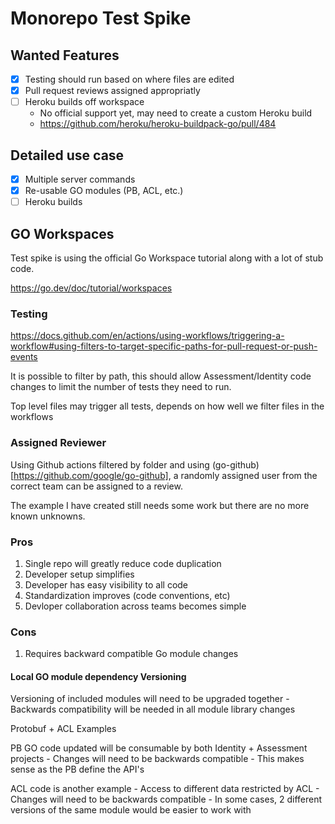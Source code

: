 # Monorepo Test Spike

## Wanted Features

- [x] Testing should run based on where files are edited
- [x] Pull request reviews assigned appropriatly
- [ ] Heroku builds off workspace
    - No official support yet, may need to create a custom Heroku build
    - https://github.com/heroku/heroku-buildpack-go/pull/484

## Detailed use case

- [x] Multiple server commands
- [x] Re-usable GO modules (PB, ACL, etc.)
- [ ] Heroku builds

## GO Workspaces

Test spike is using the official Go Workspace tutorial along with a lot of stub code.

https://go.dev/doc/tutorial/workspaces

### Testing

https://docs.github.com/en/actions/using-workflows/triggering-a-workflow#using-filters-to-target-specific-paths-for-pull-request-or-push-events

It is possible to filter by path, this should allow Assessment/Identity code changes to limit the number of tests they need to run.

Top level files may trigger all tests, depends on how well we filter files in the workflows

### Assigned Reviewer

Using Github actions filtered by folder and using (go-github)[https://github.com/google/go-github], a randomly assigned user from the correct team can be assigned to a review.

The example I have created still needs some work but there are no more known unknowns.

### Pros

1. Single repo will greatly reduce code duplication
2. Developer setup simplifies
3. Developer has easy visibility to all code
4. Standardization improves (code conventions, etc)
5. Devloper collaboration across teams becomes simple

### Cons

1. Requires backward compatible Go module changes
#### Local GO module dependency Versioning
Versioning of included modules will need to be upgraded together
    - Backwards compatibility will be needed in all module library changes

Protobuf + ACL Examples

PB GO code updated will be consumable by both Identity + Assessment projects
    - Changes will need to be backwards compatible
    - This makes sense as the PB define the API's

ACL code is another example
    - Access to different data restricted by ACL
    - Changes will need to be backwards compatible
    - In some cases, 2 different versions of the same module would be easier to work with

